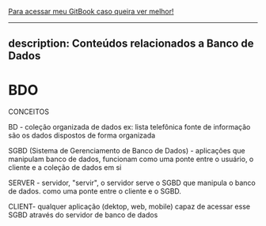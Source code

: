 [Para acessar meu GitBook caso queira ver melhor!](https://julinha.gitbook.io/bdo/)

---
description: Conteúdos relacionados a Banco de Dados
---

# BDO

CONCEITOS

BD - coleção organizada de dados ex: lista telefônica fonte de informação são os dados dispostos de forma organizada

SGBD (Sistema de Gerenciamento de Banco de Dados) - aplicações que manipulam banco de dados, funcionam como uma ponte entre o usuário, o cliente e a coleção de dados em si

SERVER - servidor, "servir", o servidor serve o SGBD que manipula o banco de dados. como uma ponte entre o cliente e o SGBD.

CLIENT- qualquer aplicação (dektop, web, mobile) capaz de acessar esse SGBD através do servidor de banco de dados
